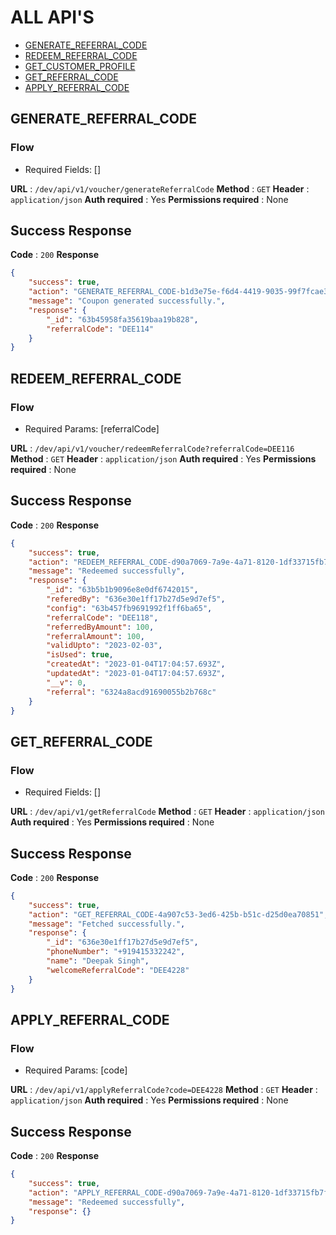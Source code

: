# ALL API'S

* [GENERATE_REFERRAL_CODE](#GENERATE_REFERRAL_CODE)
* [REDEEM_REFERRAL_CODE](#REDEEM_REFERRAL_CODE)
* [GET_CUSTOMER_PROFILE](#GET_CUSTOMER_PROFILE)
* [GET_REFERRAL_CODE](#GET_REFERRAL_CODE)
* [APPLY_REFERRAL_CODE](#APPLY_REFERRAL_CODE)

## GENERATE_REFERRAL_CODE

### Flow
* Required Fields: []

**URL** : `/dev/api/v1/voucher/generateReferralCode`
**Method** : `GET`
**Header** : `application/json`
**Auth required** : Yes
**Permissions required** : None

## Success Response 
**Code** : `200`
**Response**
```json
{
    "success": true,
    "action": "GENERATE_REFERRAL_CODE-b1d3e75e-f6d4-4419-9035-99f7fcae3bdc",
    "message": "Coupon generated successfully.",
    "response": {
        "_id": "63b45958fa35619baa19b828",
        "referralCode": "DEE114"
    }
}
```

## REDEEM_REFERRAL_CODE

### Flow
* Required Params: [referralCode]

**URL** : `/dev/api/v1/voucher/redeemReferralCode?referralCode=DEE116`
**Method** : `GET`
**Header** : `application/json`
**Auth required** : Yes
**Permissions required** : None

## Success Response 
**Code** : `200`
**Response**
```json
{
    "success": true,
    "action": "REDEEM_REFERRAL_CODE-d90a7069-7a9e-4a71-8120-1df33715fb7f",
    "message": "Redeemed successfully",
    "response": {
        "_id": "63b5b1b9096e8e0df6742015",
        "referedBy": "636e30e1ff17b27d5e9d7ef5",
        "config": "63b457fb9691992f1ff6ba65",
        "referralCode": "DEE118",
        "referredByAmount": 100,
        "referralAmount": 100,
        "validUpto": "2023-02-03",
        "isUsed": true,
        "createdAt": "2023-01-04T17:04:57.693Z",
        "updatedAt": "2023-01-04T17:04:57.693Z",
        "__v": 0,
        "referral": "6324a8acd91690055b2b768c"
    }
}
```

## GET_REFERRAL_CODE

### Flow
* Required Fields: []

**URL** : `/dev/api/v1/getReferralCode`
**Method** : `GET`
**Header** : `application/json`
**Auth required** : Yes
**Permissions required** : None

## Success Response 
**Code** : `200`
**Response**
```json
{
    "success": true,
    "action": "GET_REFERRAL_CODE-4a907c53-3ed6-425b-b51c-d25d0ea70851",
    "message": "Fetched successfully.",
    "response": {
        "_id": "636e30e1ff17b27d5e9d7ef5",
        "phoneNumber": "+919415332242",
        "name": "Deepak Singh",
        "welcomeReferralCode": "DEE4228"
    }
}
```

## APPLY_REFERRAL_CODE

### Flow
* Required Params: [code]

**URL** : `/dev/api/v1/applyReferralCode?code=DEE4228`
**Method** : `GET`
**Header** : `application/json`
**Auth required** : Yes
**Permissions required** : None

## Success Response 
**Code** : `200`
**Response**
```json
{
    "success": true,
    "action": "APPLY_REFERRAL_CODE-d90a7069-7a9e-4a71-8120-1df33715fb7f",
    "message": "Redeemed successfully",
    "response": {}
}
```